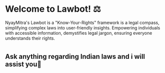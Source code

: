 #
# Welcome to Lawbot! ⚖

NyayMitra's Lawbot is a "Know-Your-Rights" framework is a legal compass, simplifying complex laws into user-friendly insights. Empowering individuals with accessible information, demystifies legal jargon, ensuring everyone understands their rights.

#
#
## Ask anything regarding Indian laws and i will assist you🤖
#
#
#